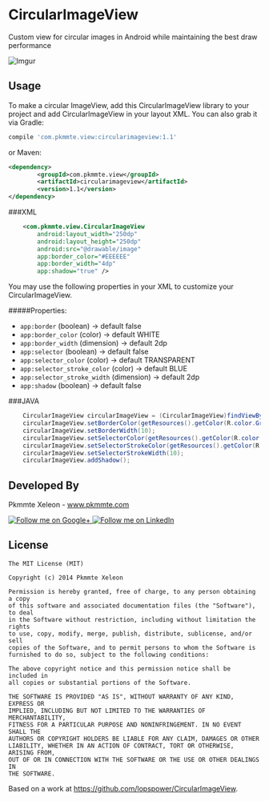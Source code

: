 CircularImageView
=================

Custom view for circular images in Android while maintaining the best draw performance


![Imgur](http://i.imgur.com/Q33e2Zb.gif)

Usage
--------
To make a circular ImageView, add this CircularImageView library to your project and add CircularImageView in your layout XML. 
You can also grab it via Gradle:

```groovy
compile 'com.pkmmte.view:circularimageview:1.1'
```

or Maven:

```xml
<dependency>
		<groupId>com.pkmmte.view</groupId>
		<artifactId>circularimageview</artifactId>
		<version>1.1</version>
</dependency>
```

###XML
```xml
    <com.pkmmte.view.CircularImageView
        android:layout_width="250dp"
        android:layout_height="250dp"
        android:src="@drawable/image"
        app:border_color="#EEEEEE"
        app:border_width="4dp"
        app:shadow="true" />
```

You may use the following properties in your XML to customize your CircularImageView.

#####Properties:

* `app:border`       (boolean)             -> default false
* `app:border_color` (color)               -> default WHITE
* `app:border_width` (dimension)           -> default 2dp
* `app:selector`       (boolean)           -> default false
* `app:selector_color` (color)             -> default TRANSPARENT
* `app:selector_stroke_color` (color)      -> default BLUE
* `app:selector_stroke_width` (dimension)  -> default 2dp
* `app:shadow`       (boolean)             -> default false

###JAVA

```java
    CircularImageView circularImageView = (CircularImageView)findViewById(R.id.yourCircularImageView);
    circularImageView.setBorderColor(getResources().getColor(R.color.GrayLight));
    circularImageView.setBorderWidth(10);
    circularImageView.setSelectorColor(getResources().getColor(R.color.BlueLightTransparent));
    circularImageView.setSelectorStrokeColor(getResources().getColor(R.color.BlueDark));
    circularImageView.setSelectorStrokeWidth(10);
    circularImageView.addShadow();
```

Developed By
--------

Pkmmte Xeleon - www.pkmmte.com

<a href="https://plus.google.com/102226057091361048952">
  <img alt="Follow me on Google+"
       src="http://data.pkmmte.com/temp/social_google_plus_logo.png" />
</a>
<a href="https://www.linkedin.com/pub/pkmmte-xeleon/7a/409/b4b/">
  <img alt="Follow me on LinkedIn"
       src="http://data.pkmmte.com/temp/social_linkedin_logo.png" />
</a>

License
--------

    The MIT License (MIT)
    
    Copyright (c) 2014 Pkmmte Xeleon
    
    Permission is hereby granted, free of charge, to any person obtaining a copy
    of this software and associated documentation files (the "Software"), to deal
    in the Software without restriction, including without limitation the rights
    to use, copy, modify, merge, publish, distribute, sublicense, and/or sell
    copies of the Software, and to permit persons to whom the Software is
    furnished to do so, subject to the following conditions:
    
    The above copyright notice and this permission notice shall be included in
    all copies or substantial portions of the Software.
    
    THE SOFTWARE IS PROVIDED "AS IS", WITHOUT WARRANTY OF ANY KIND, EXPRESS OR
    IMPLIED, INCLUDING BUT NOT LIMITED TO THE WARRANTIES OF MERCHANTABILITY,
    FITNESS FOR A PARTICULAR PURPOSE AND NONINFRINGEMENT. IN NO EVENT SHALL THE
    AUTHORS OR COPYRIGHT HOLDERS BE LIABLE FOR ANY CLAIM, DAMAGES OR OTHER
    LIABILITY, WHETHER IN AN ACTION OF CONTRACT, TORT OR OTHERWISE, ARISING FROM,
    OUT OF OR IN CONNECTION WITH THE SOFTWARE OR THE USE OR OTHER DEALINGS IN
    THE SOFTWARE.

Based on a work at https://github.com/lopspower/CircularImageView.

